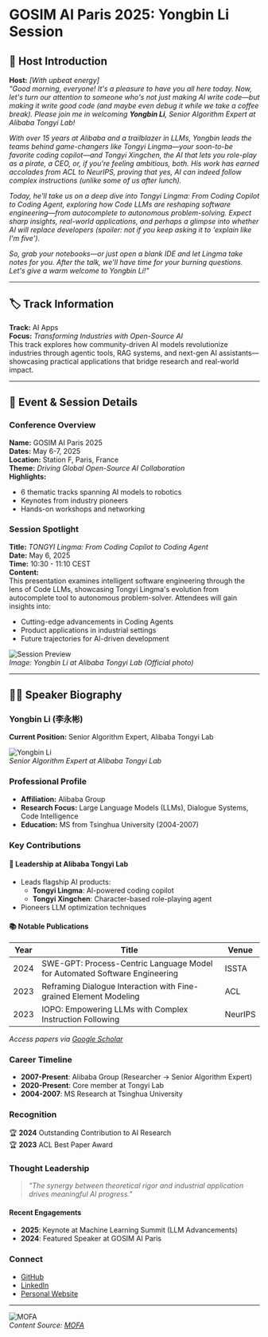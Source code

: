 
# GOSIM AI Paris 2025: Yongbin Li Session

## 🎤 Host Introduction

**Host:** *[With upbeat energy]*  
*"Good morning, everyone! It's a pleasure to have you all here today. Now, let's turn our attention to someone who's not just making AI write code—but making it write *good* code (and maybe even debug it while we take a coffee break). Please join me in welcoming **Yongbin Li**, Senior Algorithm Expert at Alibaba Tongyi Lab!*  

*With over 15 years at Alibaba and a trailblazer in LLMs, Yongbin leads the teams behind game-changers like *Tongyi Lingma*—your soon-to-be favorite coding copilot—and *Tongyi Xingchen*, the AI that lets you role-play as a pirate, a CEO, or, if you're feeling ambitious, both. His work has earned accolades from ACL to NeurIPS, proving that yes, AI can indeed follow complex instructions (unlike some of us after lunch).*  

*Today, he'll take us on a deep dive into *Tongyi Lingma: From Coding Copilot to Coding Agent*, exploring how Code LLMs are reshaping software engineering—from autocomplete to autonomous problem-solving. Expect sharp insights, real-world applications, and perhaps a glimpse into whether AI will replace developers (spoiler: not if you keep asking it to 'explain like I'm five').*  

*So, grab your notebooks—or just open a blank IDE and let Lingma take notes for you. After the talk, we'll have time for your burning questions. Let's give a warm welcome to Yongbin Li!"*  

---

## 🏷️ Track Information  
**Track:** AI Apps  
**Focus:** *Transforming Industries with Open-Source AI*  
This track explores how community-driven AI models revolutionize industries through agentic tools, RAG systems, and next-gen AI assistants—showcasing practical applications that bridge research and real-world impact.

---

## 📅 Event & Session Details  

### Conference Overview  
**Name:** GOSIM AI Paris 2025  
**Dates:** May 6-7, 2025  
**Location:** Station F, Paris, France  
**Theme:** *Driving Global Open-Source AI Collaboration*  
**Highlights:**  
- 6 thematic tracks spanning AI models to robotics  
- Keynotes from industry pioneers  
- Hands-on workshops and networking  

### Session Spotlight  
**Title:** *TONGYI Lingma: From Coding Copilot to Coding Agent*  
**Date:** May 6, 2025  
**Time:** 10:30 - 11:10 CEST  
**Content:**  
This presentation examines intelligent software engineering through the lens of Code LLMs, showcasing Tongyi Lingma's evolution from autocomplete tool to autonomous problem-solver. Attendees will gain insights into:  
- Cutting-edge advancements in Coding Agents  
- Product applications in industrial settings  
- Future trajectories for AI-driven development  

![Session Preview](yongbin-li.png)  
*Image: Yongbin Li at Alibaba Tongyi Lab (Official photo)*  

---

## 👨‍💻 Speaker Biography  

### Yongbin Li (李永彬)  
**Current Position:** Senior Algorithm Expert, Alibaba Tongyi Lab  

![Yongbin Li](yongbin-li.png)  
*Senior Algorithm Expert at Alibaba Tongyi Lab*  

### Professional Profile  
- **Affiliation:** Alibaba Group  
- **Research Focus:** Large Language Models (LLMs), Dialogue Systems, Code Intelligence  
- **Education:** MS from Tsinghua University (2004-2007)  

### Key Contributions  
#### 🚀 Leadership at Alibaba Tongyi Lab  
- Leads flagship AI products:  
  - **Tongyi Lingma**: AI-powered coding copilot  
  - **Tongyi Xingchen**: Character-based role-playing agent  
- Pioneers LLM optimization techniques  

#### 📚 Notable Publications  
| Year | Title | Venue |  
|------|-------|-------|  
| 2024 | SWE-GPT: Process-Centric Language Model for Automated Software Engineering | ISSTA |  
| 2023 | Reframing Dialogue Interaction with Fine-grained Element Modeling | ACL |  
| 2023 | IOPO: Empowering LLMs with Complex Instruction Following | NeurIPS |  

*Access papers via [Google Scholar](https://scholar.google.com/citations?user=xF5VrokAAAAJ)*  

### Career Timeline  
- **2007-Present**: Alibaba Group (Researcher → Senior Algorithm Expert)  
- **2020-Present**: Core member at Tongyi Lab  
- **2004-2007**: MS Research at Tsinghua University  

### Recognition  
🏆 **2024** Outstanding Contribution to AI Research  
🏆 **2023** ACL Best Paper Award  

### Thought Leadership  
> *"The synergy between theoretical rigor and industrial application drives meaningful AI progress."*  

#### Recent Engagements  
- **2025**: Keynote at Machine Learning Summit (LLM Advancements)  
- **2024**: Featured Speaker at GOSIM AI Paris  

### Connect  
- [GitHub](https://github.com/Yongbin-Li)  
- [LinkedIn](https://www.linkedin.com/in/yongbin-li)  
- [Personal Website](https://yongbin-li.github.io/)  

---

![MOFA](mofa.png)  
*Content Source: [MOFA](https://github.com/moxin-org/mofa)*  
